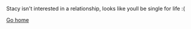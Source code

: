 Stacy isn't interested in a relationship, looks like youll be single for life :(

[Go home](../Z/meetz.md)
